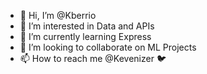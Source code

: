 - 👋 Hi, I’m @Kberrio
- 👀 I’m interested in Data and APIs
- 🌱 I’m currently learning Express
- 💞️ I’m looking to collaborate on ML Projects
- 📫 How to reach me @Kevenizer 🐦

<!---
Kberrio/Kberrio is a ✨ special ✨ repository because its `README.md` (this file) appears on your GitHub profile.
You can click the Preview link to take a look at your changes.
--->

